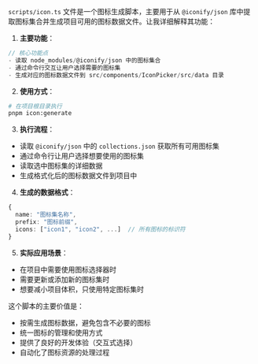 `scripts/icon.ts` 文件是一个图标生成脚本，主要用于从 `@iconify/json` 库中提取图标集合并生成项目可用的图标数据文件。让我详细解释其功能：

1. **主要功能**：

```typescript
// 核心功能点
- 读取 node_modules/@iconify/json 中的图标集合
- 通过命令行交互让用户选择需要的图标集
- 生成对应的图标数据文件到 src/components/IconPicker/src/data 目录
```

2. **使用方式**：

```bash
# 在项目根目录执行
pnpm icon:generate
```

3. **执行流程**：

- 读取 `@iconify/json` 中的 `collections.json` 获取所有可用图标集
- 通过命令行让用户选择想要使用的图标集
- 读取选中图标集的详细数据
- 生成格式化后的图标数据文件到项目中

4. **生成的数据格式**：

```typescript
{
  name: "图标集名称",
  prefix: "图标前缀",
  icons: ["icon1", "icon2", ...]  // 所有图标的标识符
}
```

5. **实际应用场景**：

- 在项目中需要使用图标选择器时
- 需要更新或添加新的图标集时
- 想要减小项目体积，只使用特定图标集时

这个脚本的主要价值是：

- 按需生成图标数据，避免包含不必要的图标
- 统一图标的管理和使用方式
- 提供了良好的开发体验（交互式选择）
- 自动化了图标资源的处理过程
